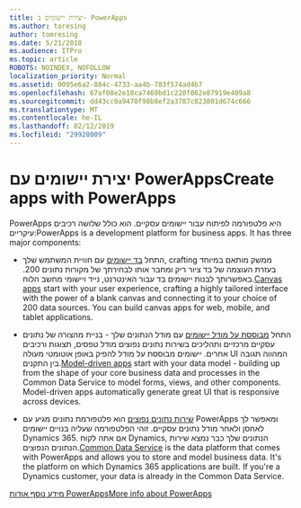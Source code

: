 ```yaml
---
title: יצירת יישומים ב- PowerApps
ms.author: toresing
author: tomresing
ms.date: 5/21/2018
ms.audience: ITPro
ms.topic: article
ROBOTS: NOINDEX, NOFOLLOW
localization_priority: Normal
ms.assetid: 0095e6a2-884c-4733-aa4b-783f574ad4b7
ms.openlocfilehash: 67af08e2e18ca7469bd1c220f062e87919e409a8
ms.sourcegitcommit: dd43cc0a9470f98b8ef2a3787c823801d674c666
ms.translationtype: MT
ms.contentlocale: he-IL
ms.lasthandoff: 02/12/2019
ms.locfileid: "29928009"
---
```

# <a name="create-apps-with-powerapps"></a><span data-ttu-id="51ad3-102">יצירת יישומים עם PowerApps</span><span class="sxs-lookup"><span data-stu-id="51ad3-102">Create apps with PowerApps</span></span>

<span data-ttu-id="51ad3-p101">PowerApps היא פלטפורמה לפיתוח עבור יישומים עסקיים. הוא כולל שלושה רכיבים עיקריים:</span><span class="sxs-lookup"><span data-stu-id="51ad3-p101">PowerApps is a development platform for business apps. It has three major components:</span></span> 
  
- <span data-ttu-id="51ad3-p102">התחל [בד יישומים](https://go.microsoft.com/fwlink/?linkid=874495) עם חוויית המשתמש שלך, crafting ממשק מותאם במיוחד בעזרת העוצמה של בד ציור ריק ומחבר אותו לבחירתך של מקורות נתונים 200. באפשרותך לבנות יישומים בד עבור האינטרנט, נייד ויישומי מחשב הלוח.</span><span class="sxs-lookup"><span data-stu-id="51ad3-p102">[Canvas apps](https://go.microsoft.com/fwlink/?linkid=874495) start with your user experience, crafting a highly tailored interface with the power of a blank canvas and connecting it to your choice of 200 data sources. You can build canvas apps for web, mobile, and tablet applications.</span></span> 
    
- <span data-ttu-id="51ad3-p103">התחל [מבוססת על מודל יישומים](https://go.microsoft.com/fwlink/?linkid=874496) עם מודל הנתונים שלך - בניית מהצורה של נתונים עסקיים מרכזיים ותהליכים בשירות נתונים נפוצים מודל טפסים, תצוגות ורכיבים אחרים. יישומים מבוססת על מודל להפיק באופן אוטומטי מעולה UI המהווה תגובה בין התקנים.</span><span class="sxs-lookup"><span data-stu-id="51ad3-p103">[Model-driven apps](https://go.microsoft.com/fwlink/?linkid=874496) start with your data model - building up from the shape of your core business data and processes in the Common Data Service to model forms, views, and other components. Model-driven apps automatically generate great UI that is responsive across devices.</span></span> 
    
- <span data-ttu-id="51ad3-p104">[שירות נתונים נפוצים](https://go.microsoft.com/fwlink/?linkid=874497) הוא פלטפורמת נתונים מגיע עם PowerApps ומאפשר לך לאחסן ולאחר מודל נתונים עסקיים. זוהי הפלטפורמה שעליה בנויים יישומים Dynamics 365. אם אתה לקוח Dynamics, הנתונים שלך כבר נמצא שירות הנתונים הנפוצים.</span><span class="sxs-lookup"><span data-stu-id="51ad3-p104">[Common Data Service](https://go.microsoft.com/fwlink/?linkid=874497) is the data platform that comes with PowerApps and allows you to store and model business data. It's the platform on which Dynamics 365 applications are built. If you're a Dynamics customer, your data is already in the Common Data Service.</span></span> 
    
[<span data-ttu-id="51ad3-112">מידע נוסף אודות PowerApps</span><span class="sxs-lookup"><span data-stu-id="51ad3-112">More info about PowerApps</span></span>](https://go.microsoft.com/fwlink/?linkid=874498)
  


